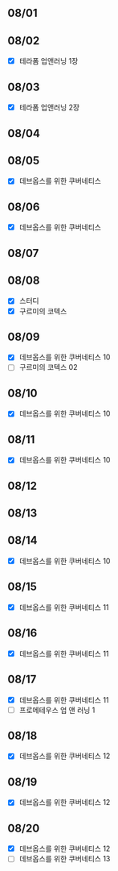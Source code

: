 ## 08/01

## 08/02

- [x] 테라폼 업앤러닝 1장

## 08/03

- [x] 테라폼 업앤러닝 2장

## 08/04

## 08/05

- [x] 데브옵스를 위한 쿠버네티스

## 08/06

- [x] 데브옵스를 위한 쿠버네티스

## 08/07

## 08/08

- [x] 스터디
- [x] 구르미의 코텍스

## 08/09

- [x] 데브옵스를 위한 쿠버네티스 10
- [ ] 구르미의 코텍스 02

## 08/10

- [x] 데브옵스를 위한 쿠버네티스 10

## 08/11

- [x] 데브옵스를 위한 쿠버네티스 10

## 08/12

## 08/13

## 08/14

- [x] 데브옵스를 위한 쿠버네티스 10

## 08/15

- [x] 데브옵스를 위한 쿠버네티스 11

## 08/16

- [x] 데브옵스를 위한 쿠버네티스 11

## 08/17

- [x] 데브옵스를 위한 쿠버네티스 11
- [ ] 프로메테우스 업 앤 러닝 1

## 08/18

- [x] 데브옵스를 위한 쿠버네티스 12

## 08/19

- [x] 데브옵스를 위한 쿠버네티스 12

## 08/20

- [x] 데브옵스를 위한 쿠버네티스 12
- [ ] 데브옵스를 위한 쿠버네티스 13